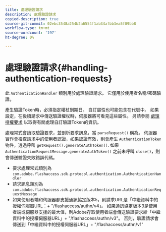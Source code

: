 ```yaml
---
title: 處理驗證請求
description: 處理驗證請求
copied-description: true
source-git-commit: 02ebc3548a254b2a6554f1ab34afbb3ea5f09bb8
workflow-type: tm+mt
source-wordcount: '197'
ht-degree: 0%

---
```


# 處理驗證請求{#handling-authentication-requests}

此 `AuthenticationHandler` 類別用於處理驗證請求。 它僅用於使用者名稱/密碼驗證。

產生驗證Token時，必須指定權杖到期日。 自訂屬性也可能包含在代號中。 如果設定，在後續請求中傳送驗證權杖時，伺服器將可看見這些屬性。 另請參閱 [處理授權要求](../../aaxs-protecting-content/content-implementing-the-license-server/content-handling-license-reqs/content-handling-license-reqs.md) 以取得有關處理自訂驗證Token的資訊。

處理常式會讀取驗證要求，並剖析要求訊息，當 `parseRequest()` 稱為。 伺服器實作會檢查請求中的使用者認證，如果認證有效，則會產生 `AuthenticationToken` 物件，透過呼叫 `getRequest().generateAuthToken()`. 如果 `AuthenticationRequestMessage.generateAuthToken()` 之前未呼叫 `close()`，則會傳送驗證失敗錯誤代碼。

* 要求處理常式類別為 `com.adobe.flashaccess.sdk.protocol.authentication.AuthenticationHandler`
* 請求訊息類別為 `com.adobe.flashaccess.sdk.protocol.authentication.AuthenticationRequestMessage`
* 如果使用者端和伺服器都支援通訊協定版本5，則請求URL是「中繼資料中的授權伺服器URL：+ &quot;/flashaccess/authn/v4」。 如果通訊協定版本3是使用者端或伺服器支援的最大值，則Adobe存取使用者端會傳送驗證要求給「中繼資料中的授權伺服器URL」+ &quot;/flashaccess/authn/v3&quot;。 否則，驗證請求會傳送到「中繼資料中的授權伺服器URL」+ &quot;/flashaccess/authn/v1&quot;
